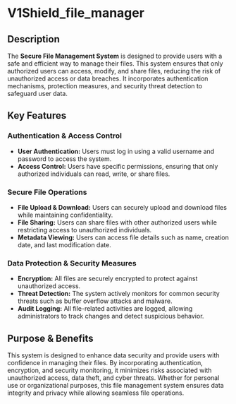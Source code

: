 # V1Shield_file_manager

## Description

The **Secure File Management System** is designed to provide users with a safe and efficient way to manage their files. This system ensures that only authorized users can access, modify, and share files, reducing the risk of unauthorized access or data breaches. It incorporates authentication mechanisms, protection measures, and security threat detection to safeguard user data.

## Key Features

### Authentication & Access Control
- **User Authentication:** Users must log in using a valid username and password to access the system.
- **Access Control:** Users have specific permissions, ensuring that only authorized individuals can read, write, or share files.

### Secure File Operations
- **File Upload & Download:** Users can securely upload and download files while maintaining confidentiality.
- **File Sharing:** Users can share files with other authorized users while restricting access to unauthorized individuals.
- **Metadata Viewing:** Users can access file details such as name, creation date, and last modification date.

### Data Protection & Security Measures
- **Encryption:** All files are securely encrypted to protect against unauthorized access.
- **Threat Detection:** The system actively monitors for common security threats such as buffer overflow attacks and malware.
- **Audit Logging:** All file-related activities are logged, allowing administrators to track changes and detect suspicious behavior.

## Purpose & Benefits
This system is designed to enhance data security and provide users with confidence in managing their files. By incorporating authentication, encryption, and security monitoring, it minimizes risks associated with unauthorized access, data theft, and cyber threats. Whether for personal use or organizational purposes, this file management system ensures data integrity and privacy while allowing seamless file operations.


